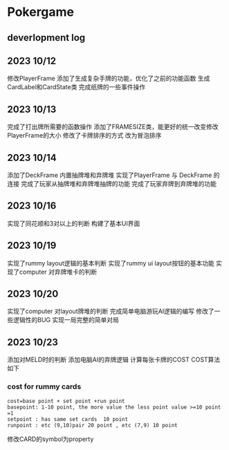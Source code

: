 # Pokergame
## deverlopment log
## 2023 10/12 
修改PlayerFrame 添加了生成复杂手牌的功能，优化了之前的功能函数
生成CardLabel和CardState类 完成纸牌的一些事件操作
## 2023 10/13
完成了打出牌所需要的函数操作
添加了FRAMESIZE类，能更好的统一改变修改PlayerFrame的大小
修改了卡牌排序的方式 改为冒泡排序
## 2023 10/14
添加了DeckFrame 内置抽牌堆和弃牌堆
实现了PlayerFrame 与 DeckFrame 的连接
完成了玩家从抽牌堆和弃牌堆抽牌的功能
完成了玩家弃牌到弃牌堆的功能
## 2023 10/16 
实现了同花顺和3对以上的判断
构建了基本UI界面
## 2023 10/19
实现了rummy layout逻辑的基本判断
实现了rummy ui layout按钮的基本功能
实现了computer 对弃牌堆卡的判断
## 2023 10/20
实现了computer 对layout牌堆的判断
完成简单电脑游玩AI逻辑的编写
修改了一些逻辑性的BUG
实现一局完整的简单对局
## 2023 10/23
添加对MELD时的判断
添加电脑AI的弃牌逻辑 计算每张卡牌的COST COST算法如下
### cost for rummy cards
    cost=base point + set point +run point
    basepoint: 1-10 point, the more value the less point value >=10 point =1
    setpoint : has same set cards  10 point
    runpoint : etc (9,10)pair 20 point , etc (7,9) 10 point
修改CARD的symbol为property
